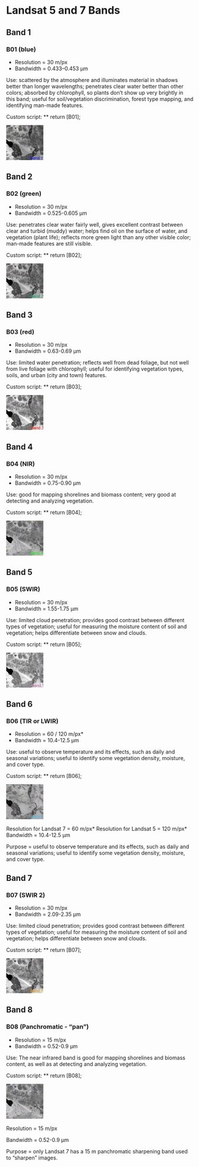 # Landsat 5 and 7 Bands

## Band 1

### B01 (blue)

- Resolution = 30 m/px
- Bandwidth = 0.433–0.453 µm

Use: scattered by the atmosphere and illuminates material in shadows better than longer wavelengths; penetrates clear water better than other colors; absorbed by chlorophyll, so plants don’t show up very brightly in this band; useful for soil/vegetation discrimination, forest type mapping, and identifying man-made features.

Custom script: ** return [B01];

![B1](fig/fig1.jpg)

## Band 2

### B02 (green)

- Resolution = 30 m/px
- Bandwidth = 0.525-0.605 µm

Use: penetrates clear water fairly well, gives excellent contrast between clear and turbid (muddy) water; helps find oil on the surface of water, and vegetation (plant life); reflects more green light than any other visible color; man-made features are still visible.

Custom script: ** return [B02];

![B2](fig/fig2.jpg)

## Band 3

### B03 (red)

- Resolution = 30 m/px
- Bandwidth = 0.63-0.69 µm

Use: limited water penetration; reflects well from dead foliage, but not well from live foliage with chlorophyll; useful for identifying vegetation types, soils, and urban (city and town) features.

Custom script: ** return [B03];

![B3](fig/fig3.jpg)

## Band 4

### B04 (NIR)

- Resolution = 30 m/px
- Bandwidth = 0.75-0.90 µm

Use: good for mapping shorelines and biomass content; very good at detecting and analyzing vegetation.

Custom script: ** return [B04];

![B4](fig/fig4.jpg)

## Band 5

### B05 (SWIR)

- Resolution = 30 m/px
- Bandwidth = 1.55-1.75 µm

Use: limited cloud penetration; provides good contrast between different types of vegetation; useful for measuring the moisture content of soil and vegetation; helps differentiate between snow and clouds.

Custom script: ** return [B05];

![B5](fig/fig5.jpg)

## Band 6

### B06 (TIR or LWIR)

- Resolution = 60 / 120 m/px*
- Bandwidth = 10.4-12.5 µm

Use: useful to observe temperature and its effects, such as daily and seasonal variations; useful to identify some vegetation density, moisture, and cover type.

Custom script: ** return [B06];

![B6](fig/fig6.jpg)

Resolution for Landsat 7 = 60 m/px*
Resolution for Landsat 5 = 120 m/px*
Bandwidth = 10.4-12.5 µm

Purpose = useful to observe temperature and its effects, such as daily and seasonal variations; useful to identify some vegetation density, moisture, and cover type. 

## Band 7

### B07 (SWIR 2)

- Resolution = 30 m/px
- Bandwidth = 2.09-2.35 µm

Use: limited cloud penetration; provides good contrast between different types of vegetation; useful for measuring the moisture content of soil and vegetation; helps differentiate between snow and clouds.

Custom script: ** return [B07];

![B7](fig/fig7.jpg)

## Band 8

### B08 (Panchromatic - “pan”)

- Resolution = 15 m/px
- Bandwidth = 0.52-0.9 µm

Use: The near infrared band is good for mapping shorelines and biomass content, as well as at detecting and analyzing vegetation.

Custom script: ** return [B08];

![B8](fig/fig8.jpg)

Resolution = 15 m/px

Bandwidth = 0.52-0.9 µm

Purpose = only Landsat 7 has a 15 m panchromatic sharpening band used to “sharpen” images.
